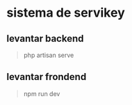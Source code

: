 # sistema de servikey

## levantar backend

> php artisan serve

## levantar frondend

> npm run dev
